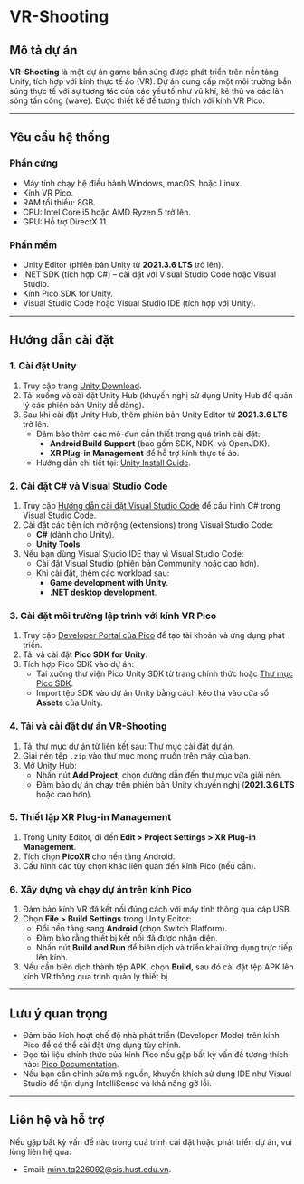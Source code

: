 # VR-Shooting

## Mô tả dự án

**VR-Shooting** là một dự án game bắn súng được phát triển trên nền tảng Unity, tích hợp với kính thực tế ảo (VR). Dự án cung cấp một môi trường bắn súng thực tế với sự tương tác của các yếu tố như vũ khí, kẻ thù và các làn sóng tấn công (wave). Được thiết kế để tương thích với kính VR Pico.

---

## Yêu cầu hệ thống

### Phần cứng
- Máy tính chạy hệ điều hành Windows, macOS, hoặc Linux.
- Kính VR Pico.
- RAM tối thiểu: 8GB.
- CPU: Intel Core i5 hoặc AMD Ryzen 5 trở lên.
- GPU: Hỗ trợ DirectX 11.

### Phần mềm
- Unity Editor (phiên bản Unity từ **2021.3.6 LTS** trở lên).
- .NET SDK (tích hợp C#) – cài đặt với Visual Studio Code hoặc Visual Studio.
- Kính Pico SDK for Unity.
- Visual Studio Code hoặc Visual Studio IDE (tích hợp với Unity).

---

## Hướng dẫn cài đặt

### 1. Cài đặt Unity
1. Truy cập trang [Unity Download](https://unity.com/download).
2. Tải xuống và cài đặt Unity Hub (khuyến nghị sử dụng Unity Hub để quản lý các phiên bản Unity dễ dàng).
3. Sau khi cài đặt Unity Hub, thêm phiên bản Unity Editor từ **2021.3.6 LTS** trở lên.
   - Đảm bảo thêm các mô-đun cần thiết trong quá trình cài đặt:
     - **Android Build Support** (bao gồm SDK, NDK, và OpenJDK).
     - **XR Plug-in Management** để hỗ trợ kính thực tế ảo.
   - Hướng dẫn chi tiết tại: [Unity Install Guide](https://unity.com/download).

### 2. Cài đặt C# và Visual Studio Code
1. Truy cập [Hướng dẫn cài đặt Visual Studio Code](https://learn.microsoft.com/en-us/shows/visual-studio-code/getting-started-with-csharp-dotnet-in-vs-code-official-beginner-guide) để cấu hình C# trong Visual Studio Code.
2. Cài đặt các tiện ích mở rộng (extensions) trong Visual Studio Code:
   - **C#** (dành cho Unity).
   - **Unity Tools**.
3. Nếu bạn dùng Visual Studio IDE thay vì Visual Studio Code:
   - Cài đặt Visual Studio (phiên bản Community hoặc cao hơn).
   - Khi cài đặt, thêm các workload sau:
     - **Game development with Unity**.
     - **.NET desktop development**.

### 3. Cài đặt môi trường lập trình với kính VR Pico
1. Truy cập [Developer Portal của Pico](https://developer.picoxr.com/document/unity/create-a-developer-account-organization-and-app) để tạo tài khoản và ứng dụng phát triển.
2. Tải và cài đặt **Pico SDK for Unity**.
3. Tích hợp Pico SDK vào dự án:
   - Tải xuống thư viện Pico Unity SDK từ trang chính thức hoặc [Thư mục Pico SDK](https://developer.picoxr.com).
   - Import tệp SDK vào dự án Unity bằng cách kéo thả vào cửa sổ **Assets** của Unity.

### 4. Tải và cài đặt dự án VR-Shooting
1. Tải thư mục dự án từ liên kết sau: [Thư mục cài đặt dự án](https://drive.google.com/file/d/15E49wmO8l0XECUnYQY8gTAwPnKRJijeq/view?usp=drive_link).
2. Giải nén tệp `.zip` vào thư mục mong muốn trên máy của bạn.
3. Mở Unity Hub:
   - Nhấn nút **Add Project**, chọn đường dẫn đến thư mục vừa giải nén.
   - Đảm bảo dự án chạy trên phiên bản Unity khuyến nghị (**2021.3.6 LTS** hoặc cao hơn).

### 5. Thiết lập XR Plug-in Management
1. Trong Unity Editor, đi đến **Edit > Project Settings > XR Plug-in Management**.
2. Tích chọn **PicoXR** cho nền tảng Android.
3. Cấu hình các tùy chọn khác liên quan đến kính Pico (nếu cần).

### 6. Xây dựng và chạy dự án trên kính Pico
1. Đảm bảo kính VR đã kết nối đúng cách với máy tính thông qua cáp USB.
2. Chọn **File > Build Settings** trong Unity Editor:
   - Đổi nền tảng sang **Android** (chọn Switch Platform).
   - Đảm bảo rằng thiết bị kết nối đã được nhận diện.
   - Nhấn nút **Build and Run** để biên dịch và triển khai ứng dụng trực tiếp lên kính.
3. Nếu cần biên dịch thành tệp APK, chọn **Build**, sau đó cài đặt tệp APK lên kính VR thông qua trình quản lý thiết bị.

---

## Lưu ý quan trọng
- Đảm bảo kích hoạt chế độ nhà phát triển (Developer Mode) trên kính Pico để có thể cài đặt ứng dụng tùy chỉnh.
- Đọc tài liệu chính thức của kính Pico nếu gặp bất kỳ vấn đề tương thích nào: [Pico Documentation](https://developer.picoxr.com/document).
- Nếu bạn cần chỉnh sửa mã nguồn, khuyến khích sử dụng IDE như Visual Studio để tận dụng IntelliSense và khả năng gỡ lỗi.

---

## Liên hệ và hỗ trợ
Nếu gặp bất kỳ vấn đề nào trong quá trình cài đặt hoặc phát triển dự án, vui lòng liên hệ qua:
- Email: minh.tq226092@sis.hust.edu.vn.
